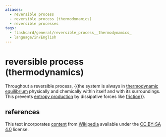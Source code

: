 ```yaml
---
aliases:
  - reversible process
  - reversible process (thermodynamics)
  - reversible processes
tags:
  - flashcard/general/reversible_process__thermodynamics_
  - language/in/English
---
```


# reversible process (thermodynamics)

Throughout a reversible process, {{the system is always in [thermodynamic equilibrium](thermodynamic%20equilibrium.md) physically and chemically within itself and with its surroundings. This prevents [entropy production](entropy%20production.md) by dissipative forces like [friction](friction.md)}}.

## references

This text incorporates [content](https://en.wikipedia.org/wiki/reversible_process_(thermodynamics)) from [Wikipedia](Wikipedia.md) available under the [CC BY-SA 4.0](https://creativecommons.org/licenses/by-sa/4.0/) license.
